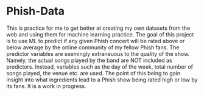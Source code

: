 # Phish-Data
This is practice for me to get better at creating my own datasets from the web and using them for machine learning practice. The goal of this project is to use ML to predict if any given Phish concert will be rated above or below average by the online community of my fellow Phish fans. The predictor variables are seemingly extraneuous to the quality of the show. Namely, the actual songs played by the band are NOT included as predictors. Instead, variables such as the day of the week, total number of songs played, the venue etc. are used. The point of this being to gain insight into what ingredients lead to a Phish show being rated high or low by its fans. It is a work in progress. 
